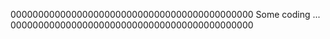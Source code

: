 00000000000000000000000000000000000000000000
Some coding ... 
00000000000000000000000000000000000000000000

